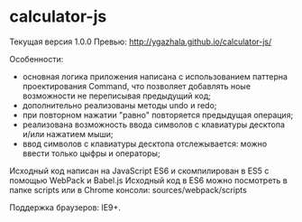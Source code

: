 # calculator-js
Текущая версия 1.0.0
Превью: http://ygazhala.github.io/calculator-js/

Особенности:
- основная логика приложения написана с использованием паттерна проектирования Command,
что позволяет добавлять ноые возможности не переписывая предыдущий код;
- дополнительно реализованы методы undo и redo;
- при повторном нажатии "равно" повторяется предыдущая операция;
- реализована возможность ввода символов с клавиатуры десктопа и/или нажатием мыши;
- ввод символов с клавиатуры десктопа отслежывается: можно ввести только цыфры и операторы;

Исходный код написан на JavaScript ES6 и скомпилирован в ES5 c помощью WebPack и Babel.js
Исходный код в ES6 можно посмотреть в папке scripts или в Chrome консоли: sources/webpack/scripts

Поддержка браузеров: IE9+.

